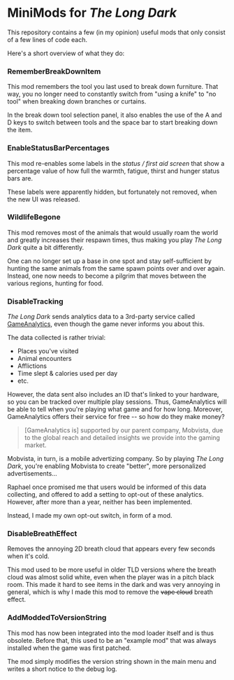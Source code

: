 # MiniMods for _The Long Dark_

This repository contains a few (in my opinion) useful mods that only consist of a few lines of code each.

Here's a short overview of what they do:

### RememberBreakDownItem

This mod remembers the tool you last used to break down furniture. That way, you no longer need to constantly switch from "using a knife" to "no tool" when breaking down branches or curtains.

In the break down tool selection panel, it also enables the use of the A and D keys to switch between tools and the space bar to start breaking down the item.

### EnableStatusBarPercentages

This mod re-enables some labels in the _status / first aid screen_ that show a percentage value of how full the warmth, fatigue, thirst and hunger status bars are.

These labels were apparently hidden, but fortunately not removed, when the new UI was released.

### WildlifeBegone

This mod removes most of the animals that would usually roam the world and greatly increases their respawn times, thus making you play _The Long Dark_ quite a bit differently.

One can no longer set up a base in one spot and stay self-sufficient by hunting the same animals from the same spawn points over and over again.
Instead, one now needs to become a pilgrim that moves between the various regions, hunting for food.

### DisableTracking

_The Long Dark_ sends analytics data to a 3rd-party service called [GameAnalytics](https://gameanalytics.com/), even though the game never informs you about this.

The data collected is rather trivial:
- Places you've visited
- Animal encounters
- Afflictions
- Time slept & calories used per day
- etc.

However, the data sent also includes an ID that's linked to your hardware, so you can be tracked over multiple play sessions.
Thus, GameAnalytics will be able to tell when you're playing what game and for how long.
Moreover, GameAnalytics offers their service for free -- so how do they make money?
> [GameAnalytics is] supported by our parent company, Mobvista, due to the global reach and detailed insights we provide into the gaming market.

Mobvista, in turn, is a mobile advertizing company.
So by playing _The Long Dark_, you're enabling Mobvista to create "better", more personalized advertisements...

Raphael once promised me that users would be informed of this data collecting,
and offered to add a setting to opt-out of these analytics.
However, after more than a year, neither has been implemented.

Instead, I made my own opt-out switch, in form of a mod.

### DisableBreathEffect

Removes the annoying 2D breath cloud that appears every few seconds when it's cold.

This mod used to be more useful in older TLD versions where the breath cloud was almost solid white,
even when the player was in a pitch black room.
This made it hard to see items in the dark and was very annoying in general,
which is why I made this mod to remove the ~~vape cloud~~ breath effect.

### AddModdedToVersionString

This mod has now been integrated into the mod loader itself and is thus obsolete.
Before that, this used to be an "example mod" that was always installed when the game was first patched.

The mod simply modifies the version string shown in the main menu and writes a short notice to the debug log.